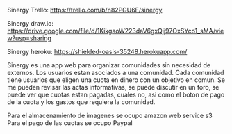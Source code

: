 Sinergy Trello: https://trello.com/b/n82PGU6F/sinergy

Sinergy draw.io: https://drive.google.com/file/d/1KikgaoW223daV6gxQjj97OxSYco1_sMA/view?usp=sharing

Sinergy heroku: https://shielded-oasis-35248.herokuapp.com/

Sinergy es una app web para organizar comunidades sin necesidad de externos.
Los usuarios estan asociados a una comunidad. Cada comunidad tiene usuarios que eligen una cuota en dinero con un objetivo en comun. Se me pueden revisar las actas informativas, se puede discutir en un foro, se puede ver que cuotas estan pagadas, cuales no, asi como el boton de pago de la cuota y los gastos que requiere la comunidad.

Para el almacenamiento de imagenes se ocupo amazon web service s3
Para el pago de las cuotas se ocupo Paypal
